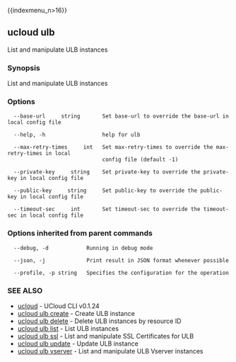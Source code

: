 {{indexmenu_n>16}}

## ucloud ulb

List and manipulate ULB instances

### Synopsis

List and manipulate ULB instances

### Options

```
  --base-url     string       Set base-url to override the base-url in local config file 

  --help, -h                  help for ulb 

  --max-retry-times     int   Set max-retry-times to override the max-retry-times in local
                              config file (default -1) 

  --private-key     string    Set private-key to override the private-key in local config file 

  --public-key     string     Set public-key to override the public-key in local config file 

  --timeout-sec     int       Set timeout-sec to override the timeout-sec in local config file 

```

### Options inherited from parent commands

```
  --debug, -d            Running in debug mode 

  --json, -j             Print result in JSON format whenever possible 

  --profile, -p string   Specifies the configuration for the operation 

```

### SEE ALSO

* [ucloud](software/cli/cmd/ucloud)	 - UCloud CLI v0.1.24
* [ucloud ulb create](software/cli/cmd/ucloud/ulb/create)	 - Create ULB instance
* [ucloud ulb delete](software/cli/cmd/ucloud/ulb/delete)	 - Delete ULB instances by resource ID
* [ucloud ulb list](software/cli/cmd/ucloud/ulb/list)	 - List ULB instances
* [ucloud ulb ssl](software/cli/cmd/ucloud/ulb/ssl)	 - List and manipulate SSL Certificates for ULB
* [ucloud ulb update](software/cli/cmd/ucloud/ulb/update)	 - Update ULB instance
* [ucloud ulb vserver](software/cli/cmd/ucloud/ulb/vserver)	 - List and manipulate ULB Vserver instances

